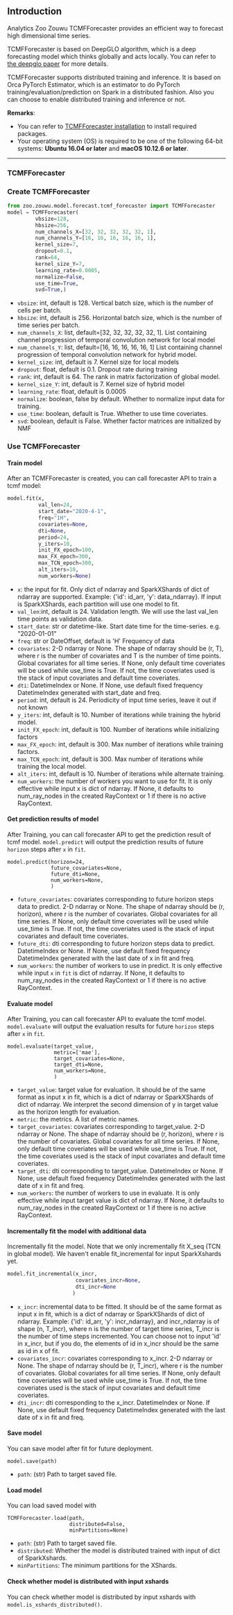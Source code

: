 ## **Introduction**

Analytics Zoo Zouwu TCMFForecaster provides an efficient way to forecast high dimensional time series. 

TCMFForecaster is based on DeepGLO algorithm, which is a deep forecasting model which thinks globally and acts locally.
You can refer to [the deepglo paper](https://arxiv.org/abs/1905.03806) for more details. 

TCMFForecaster supports distributed training and inference. It is based on Orca PyTorch Estimator, which is an estimator to do PyTorch training/evaluation/prediction on Spark in a distributed fashion. Also you can choose to enable distributed training and inference or not.

__Remarks__:

- You can refer to [TCMFForecaster installation](../tutorials/TCMFForecaster/#step-0-prepare-environment) to install required packages.
- Your operating system (OS) is required to be one of the following 64-bit systems:
__Ubuntu 16.04 or later__ and __macOS 10.12.6 or later__.
---

### TCMFForecaster


### Create TCMFForecaster


```python
from zoo.zouwu.model.forecast.tcmf_forecaster import TCMFForecaster
model = TCMFForecaster(
         vbsize=128,
         hbsize=256,
         num_channels_X=[32, 32, 32, 32, 32, 1],
         num_channels_Y=[16, 16, 16, 16, 16, 1],
         kernel_size=7,
         dropout=0.1,
         rank=64,
         kernel_size_Y=7,
         learning_rate=0.0005,
         normalize=False,
         use_time=True,
         svd=True,)
```
* `vbsize`: int, default is 128.
            Vertical batch size, which is the number of cells per batch.
* `hbsize`: int, default is 256.
            Horizontal batch size, which is the number of time series per batch.
* `num_channels_X`: list, default=[32, 32, 32, 32, 32, 1].
            List containing channel progression of temporal convolution network for local model
* `num_channels_Y`: list, default=[16, 16, 16, 16, 16, 1]
            List containing channel progression of temporal convolution network for hybrid model.
* `kernel_size`: int, default is 7.
            Kernel size for local models
* `dropout`: float, default is 0.1.
            Dropout rate during training
* `rank`: int, default is 64.
            The rank in matrix factorization of global model.
* `kernel_size_Y`: int, default is 7.
            Kernel size of hybrid model
* `learning_rate`:  float, default is 0.0005
* `normalize`: boolean, false by default.
            Whether to normalize input data for training.
* `use_time`: boolean, default is True.
            Whether to use time coveriates.
* `svd`: boolean, default is False.
            Whether factor matrices are initialized by NMF

### Use TCMFForecaster
#### **Train model**
After an TCMFForecaster is created, you can call forecaster API to train a tcmf model:
```python
model.fit(x,
          val_len=24,
          start_date="2020-4-1",
          freq="1H",
          covariates=None,
          dti=None,
          period=24,
          y_iters=10,
          init_FX_epoch=100,
          max_FX_epoch=300,
          max_TCN_epoch=300,
          alt_iters=10,
          num_workers=None)
```
* `x`: the input for fit. Only dict of ndarray and SparkXShards of dict of ndarray
       are supported. Example: {'id': id_arr, 'y': data_ndarray}. If input is SparkXShards, each partition will use one model to fit.
* `val_len`:int, default is 24.
            Validation length. We will use the last val_len time points as validation data.
* `start_date`: str or datetime-like.
            Start date time for the time-series. e.g. "2020-01-01"
* `freq`: str or DateOffset, default is 'H'
            Frequency of data
* `covariates`: 2-D ndarray or None. The shape of ndarray should be (r, T), where r is
            the number of covariates and T is the number of time points.
            Global covariates for all time series. If None, only default time coveriates will be
            used while use_time is True. If not, the time coveriates used is the stack of input
            covariates and default time coveriates.
* `dti`: DatetimeIndex or None.
            If None, use default fixed frequency DatetimeIndex generated with start_date and freq.
* `period`: int, default is 24.
            Periodicity of input time series, leave it out if not known
* `y_iters`: int, default is 10.
            Number of iterations while training the hybrid model.
* `init_FX_epoch`: int, default is 100.
            Number of iterations while initializing factors
* `max_FX_epoch`: int, default is 300.
            Max number of iterations while training factors.
* `max_TCN_epoch`: int, default is 300.
            Max number of iterations while training the local model.
* `alt_iters`: int, default is 10.
            Number of iterations while alternate training.
* `num_workers`: the number of workers you want to use for fit. It is only effective while input x is dict of ndarray. If None, it defaults to
        num_ray_nodes in the created RayContext or 1 if there is no active RayContext.

#### **Get prediction results of model**
After Training, you can call forecaster API to get the prediction result of tcmf model. `model.predict` will output the prediction results of future `horizon` steps after `x` in `fit`.
```
model.predict(horizon=24,
              future_covariates=None,
              future_dti=None,
              num_workers=None,
              )
```
* `future_covariates`: covariates corresponding to future horizon steps data to predict.
        2-D ndarray or None.
        The shape of ndarray should be (r, horizon), where r is the number of covariates.
        Global covariates for all time series. If None, only default time coveriates will be
        used while use_time is True. If not, the time coveriates used is the stack of input
        covariates and default time coveriates.
* `future_dti`: dti corresponding to future horizon steps data to predict.
        DatetimeIndex or None.
        If None, use default fixed frequency DatetimeIndex generated with the last date of x in
        fit and freq.
* `num_workers`: the number of workers to use in predict. It is only effective while input `x` in `fit` is dict of ndarray. If None, it defaults to
        num_ray_nodes in the created RayContext or 1 if there is no active RayContext.

#### **Evaluate model**
After Training, you can call forecaster API to evaluate the tcmf model. `model.evaluate` will output the evaluation results for future `horizon` steps after `x` in `fit`.
```
model.evaluate(target_value,
               metric=['mae'],
               target_covariates=None,
               target_dti=None,
               num_workers=None,
               )
```
* `target_value`: target value for evaluation. It should be of the same format as input x in fit, which is a dict of ndarray or SparkXShards of dict of ndarray.
                  We interpret the second dimension of y in target value as the horizon length for evaluation.
* `metric`: the metrics. A list of metric names.
* `target_covariates`: covariates corresponding to target_value.
        2-D ndarray or None.
        The shape of ndarray should be (r, horizon), where r is the number of covariates.
        Global covariates for all time series. If None, only default time coveriates will be
        used while use_time is True. If not, the time coveriates used is the stack of input
        covariates and default time coveriates.
* `target_dti`: dti corresponding to target_value.
        DatetimeIndex or None.
        If None, use default fixed frequency DatetimeIndex generated with the last date of x in
        fit and freq.
* `num_workers`: the number of workers to use in evaluate. It is only effective while input target value is dict of ndarray. If None, it defaults to
        num_ray_nodes in the created RayContext or 1 if there is no active RayContext.

#### **Incrementally fit the model with additional data**
Incrementally fit the model. Note that we only incrementally fit X_seq (TCN in global model). We haven't enable fit_incremental for input SparkXshards yet.
```python
model.fit_incremental(x_incr,
                      covariates_incr=None,
                      dti_incr=None
                     )
```
* `x_incr`: incremental data to be fitted. It should be of the same format as input x in fit, which is a dict of ndarray or SparkXShards of dict of ndarray.
Example: {'id': id_arr, 'y': incr_ndarray}, and incr_ndarray is of shape (n, T_incr), where
n is the number of target time series, T_incr is the number of time steps incremented. You
can choose not to input 'id' in x_incr, but if you do, the elements of id in x_incr should
be the same as id in x of fit.
* `covariates_incr`: covariates corresponding to x_incr. 2-D ndarray or None.
    The shape of ndarray should be (r, T_incr), where r is the number of covariates.
    Global covariates for all time series. If None, only default time coveriates will be
    used while use_time is True. If not, the time coveriates used is the stack of input
    covariates and default time coveriates.
* `dti_incr`: dti corresponding to the x_incr. DatetimeIndex or None.
    If None, use default fixed frequency DatetimeIndex generated with the last date of x in
    fit and freq.

#### **Save model**
You can save model after fit for future deployment.
```
model.save(path)
```
* `path`: (str) Path to target saved file.

#### **Load model**
You can load saved model with 
```
TCMFForecaster.load(path, 
                    distributed=False, 
                    minPartitions=None)
```
* `path`: (str) Path to target saved file.
* `distributed`: Whether the model is distributed trained with input of dict of SparkXshards.
* `minPartitions`: The minimum partitions for the XShards.

#### **Check whether model is distributed with input xshards**
You can check whether model is distributed by input xshards with `model.is_xshards_distributed()`.
